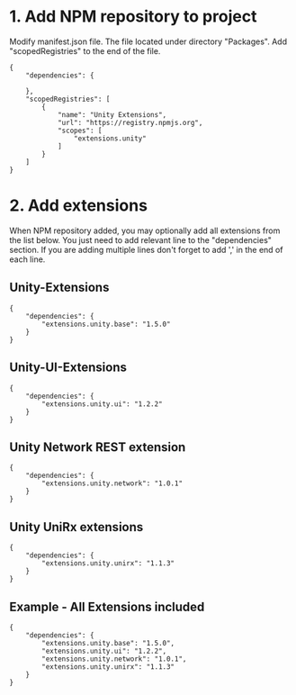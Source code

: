 # 1. Add NPM repository to project
Modify manifest.json file. The file located under directory "Packages".
Add "scopedRegistries" to the end of the file.
<pre><code>{
    "dependencies": {
        
    },
	"scopedRegistries": [
		{
			"name": "Unity Extensions",
			"url": "https://registry.npmjs.org",
			"scopes": [
				"extensions.unity"
			]
		}
	]
}
</code></pre>

# 2. Add extensions
When NPM repository added, you may optionally add all extensions from the list below. You just need to add relevant line to the "dependencies" section. If you are adding multiple lines don't forget to add ',' in the end of each line.

## Unity-Extensions
<pre><code>{
    "dependencies": {
        "extensions.unity.base": "1.5.0"
    }
}
</code></pre>

## Unity-UI-Extensions
<pre><code>{
    "dependencies": {
        "extensions.unity.ui": "1.2.2"
    }
}
</code></pre>

## Unity Network REST extension
<pre><code>{
    "dependencies": {
        "extensions.unity.network": "1.0.1"
    }
}
</code></pre>

## Unity UniRx extensions
<pre><code>{
    "dependencies": {
        "extensions.unity.unirx": "1.1.3"
    }
}
</code></pre>

## Example - All Extensions included
<pre><code>{
    "dependencies": {
        "extensions.unity.base": "1.5.0",
        "extensions.unity.ui": "1.2.2",
        "extensions.unity.network": "1.0.1",
        "extensions.unity.unirx": "1.1.3"
    }
}
</code></pre>